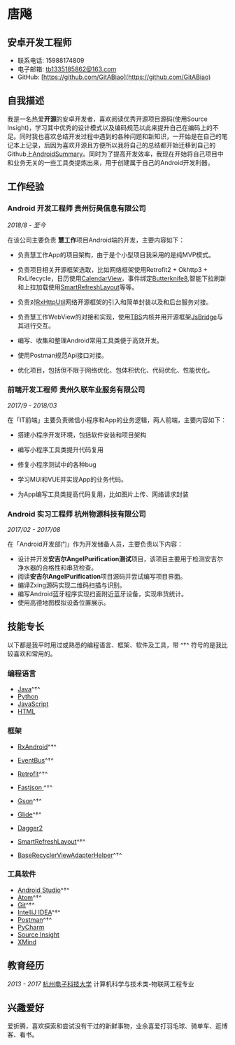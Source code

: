 # 唐飚

## 安卓开发工程师

- 联系电话: 15988174809
- 电子邮箱: [tb1335185862@163.com](tb1335185862@163.com)
- GitHub: [https://github.com/GitABiao](https://github.com/GitABiao)


## 自我描述

我是一名热爱**开源**的安卓开发者，喜欢阅读优秀开源项目源码(使用Source Insight)，学习其中优秀的设计模式以及编码规范以此来提升自己在编码上的不足。同时我也喜欢总结开发过程中遇到的各种问题和新知识，一开始是在自己的笔记本上记录，后因为喜欢开源且方便所以我将自己的总结都开始迁移到自己的Github上[AndroidSummary](https://github.com/GitABiao/AndroidSummary)。同时为了提高开发效率，我现在开始将自己项目中和业务无关的一些工具类提炼出来，用于创建属于自己的Android开发利器。


## 工作经验

### **Android 开发工程师** 贵州衍昊信息有限公司

*2018/8 - 至今*

在该公司主要负责 **慧工作**项目Android端的开发，主要内容如下：

* 负责慧工作App的项目架构，由于是个小型项目我采用的是纯MVP模式。

* 负责项目相关开源框架选取，比如网络框架使用Retrofit2 + Okhttp3 + RxLifecycle，日历使用[CalendarView](https://github.com/huanghaibin-dev/CalendarView)，事件绑定[Butterknife8](https://github.com/JakeWharton/butterknife),智能下拉刷新和上拉加载使用[SmartRefreshLayout](https://github.com/scwang90/SmartRefreshLayout)等等。

* 负责对[RxHttpUtil](https://github.com/lygttpod/RxHttpUtils)网络开源框架的引入和简单封装以及和后台服务对接。

* 负责慧工作WebView的对接和实现，使用[TBS](https://x5.tencent.com/tbs/index.html)内核并用开源框架[JsBridge](https://github.com/lzyzsd/JsBridge)与其进行交互。

* 编写、收集和整理Android常用工具类便于高效开发。

* 使用Postman规范Api接口对接。

*  优化项目，包括但不限于网络优化、包体积优化、代码优化、性能优化。


### **前端开发工程师** 贵州久联车业服务有限公司

*2017/9 - 2018/03*

在「IT前端」主要负责微信小程序和App的业务逻辑，两人前端，主要内容如下：

* 搭建小程序开发环境，包括软件安装和项目架构

* 编写小程序工具类提升代码复用

* 修复小程序测试中的各种bug

* 学习MUI和VUE并实现App的业务代码。

* 为App编写工具类提高代码复用，比如图片上传、网络请求封装


###  **Android 实习工程师** 杭州物源科技有限公司

*2017/02 - 2017/08*

在「Android开发部门」作为开发储备人员，主要负责以下内容：
* 设计并开发**安吉尔AngelPurification测试**项目，该项目主要用于检测安吉尔净水器的合格性和串货检查。
* 阅读**安吉尔AngelPurification**项目源码并尝试编写项目界面。
* 编译Zxing源码实现二维码扫描与识别。
* 编写Android蓝牙程序实现扫面附近蓝牙设备，实现串货统计。
* 使用高德地图模拟设备位置展示。

## 技能专长

以下都是我平时用过或熟悉的编程语言、框架、软件及工具，带 ^†^ 符号的是我比较喜欢和常用的。

### 编程语言

- [Java](https://www.java.com)^†^
- [Python](https://www.python.org)
- [JavaScript](https://www.javascript.com)
- [HTML](https://www.w3.org/html)


### 框架

- [RxAndroid](https://github.com/ReactiveX/RxAndroid)^†^
- [EventBus](https://github.com/greenrobot/EventBus)^†^
- [Retrofit](https://github.com/square/retrofit)^†^
- [Fastjson
](https://github.com/alibaba/fastjson)^†^
- [Gson](https://github.com/google/gson)^†^

- [Glide](https://github.com/bumptech/glide)^†^
- [Dagger2](https://github.com/google/dagger)
- [SmartRefreshLayout](https://github.com/scwang90/SmartRefreshLayout)^†^
- [BaseRecyclerViewAdapterHelper](https://github.com/CymChad/BaseRecyclerViewAdapterHelper)^†^
### 工具软件

- [Android Studio](https://developer.android.com/studio/index.html?hl=zh-cn)^†^
- [Atom](https://atom.io)^†^
- [Git](https://git-scm.com)^†^
- [IntelliJ IDEA](https://www.jetbrains.com/idea)^†^
- [Postman](https://www.getpostman.com)^†^
- [PyCharm](https://www.jetbrains.com/pycharm)
- [Source Insight](https://www.sourceinsight.com/)
- [XMind](https://www.xmind.cn)


## 教育经历

*2013 - 2017* [杭州电子科技大学](http://www.hdu.edu.cn/) 计算机科学与技术类-物联网工程专业


## 兴趣爱好

爱折腾，喜欢探索和尝试没有干过的新鲜事物，业余喜爱打羽毛球、骑单车、逛博客、看书。
